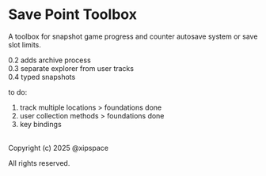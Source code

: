 # Save Point Toolbox


A toolbox for snapshot game progress and counter autosave system or save slot limits.


0.2 adds archive process<br>
0.3 separate explorer from user tracks<br>
0.4 typed snapshots<br>

to do:
1. track multiple locations > foundations done
2. user collection methods > foundations done
3. key bindings

<br>
Copyright (c) 2025 @xipspace

All rights reserved.
